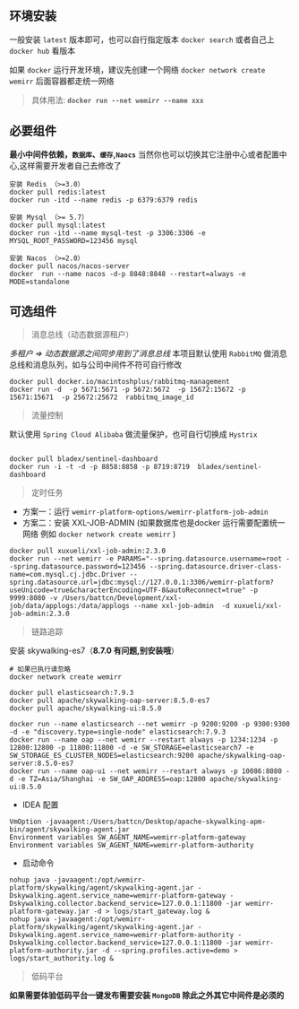 ## 环境安装

一般安装 `latest` 版本即可，也可以自行指定版本 `docker search` 或者自己上 `docker hub` 看版本

如果 `docker` 运行开发环境，建议先创建一个网络 `docker network create wemirr` 后面容器都走统一网络

> 具体用法: **`docker run --net wemirr --name xxx`**

## 必要组件

**最小中间件依赖，`数据库`、`缓存`,`Naocs`** 当然你也可以切换其它注册中心或者配置中心,这样需要开发者自己去修改了

``` shell
安装 Redis （>=3.0）
docker pull redis:latest
docker run -itd --name redis -p 6379:6379 redis

安装 Mysql （>= 5.7）
docker pull mysql:latest
docker run -itd --name mysql-test -p 3306:3306 -e MYSQL_ROOT_PASSWORD=123456 mysql

安装 Nacos （>=2.0）
docker pull nacos/nacos-server
docker  run --name nacos -d-p 8848:8848 --restart=always -e MODE=standalone
```

## 可选组件

> 消息总线（动态数据源租户）

*多租户 => 动态数据源之间同步用到了消息总线* 本项目默认使用 `RabbitMQ` 做消息总线和消息队列，如与公司中间件不符可自行修改 

```shell
docker pull docker.io/macintoshplus/rabbitmq-management
docker run -d  -p 5671:5671 -p 5672:5672  -p 15672:15672 -p 15671:15671  -p 25672:25672  rabbitmq_image_id
```

> 流量控制

默认使用 `Spring Cloud Alibaba` 做流量保护，也可自行切换成 `Hystrix`

```shell

docker pull bladex/sentinel-dashboard
docker run -i -t -d -p 8858:8858 -p 8719:8719  bladex/sentinel-dashboard
```

> 定时任务

- 方案一：运行 `wemirr-platform-options/wemirr-platform-job-admin`
- 方案二：安装 XXL-JOB-ADMIN (如果数据库也是docker 运行需要配置统一网络 例如 `docker network create wemirr` )

```shell
docker pull xuxueli/xxl-job-admin:2.3.0
docker run --net wemirr -e PARAMS="--spring.datasource.username=root --spring.datasource.password=123456 --spring.datasource.driver-class-name=com.mysql.cj.jdbc.Driver --spring.datasource.url=jdbc:mysql://127.0.0.1:3306/wemirr-platform?useUnicode=true&characterEncoding=UTF-8&autoReconnect=true" -p 9999:8080 -v /Users/battcn/Development/xxl-job/data/applogs:/data/applogs --name xxl-job-admin  -d xuxueli/xxl-job-admin:2.3.0
```

> 链路追踪 

安装 skywalking-es7（**8.7.0 有问题,别安装哦**）

```shell
# 如果已执行请忽略
docker network create wemirr

docker pull elasticsearch:7.9.3
docker pull apache/skywalking-oap-server:8.5.0-es7
docker pull apache/skywalking-ui:8.5.0

docker run --name elasticsearch --net wemirr -p 9200:9200 -p 9300:9300 -d -e "discovery.type=single-node" elasticsearch:7.9.3
docker run --name oap --net wemirr --restart always -p 1234:1234 -p 12800:12800 -p 11800:11800 -d -e SW_STORAGE=elasticsearch7 -e SW_STORAGE_ES_CLUSTER_NODES=elasticsearch:9200 apache/skywalking-oap-server:8.5.0-es7
docker run --name oap-ui --net wemirr --restart always -p 10086:8080 -d -e TZ=Asia/Shanghai -e SW_OAP_ADDRESS=oap:12800 apache/skywalking-ui:8.5.0
```

- IDEA 配置

``` properties
VmOption -javaagent:/Users/battcn/Desktop/apache-skywalking-apm-bin/agent/skywalking-agent.jar
Environment variables SW_AGENT_NAME=wemirr-platform-gateway
Environment variables SW_AGENT_NAME=wemirr-platform-authority
```

- 启动命令

``` shell
nohup java -javaagent:/opt/wemirr-platform/skywalking/agent/skywalking-agent.jar -Dskywalking.agent.service_name=wemirr-platform-gateway -Dskywalking.collector.backend_service=127.0.0.1:11800 -jar wemirr-platform-gateway.jar -d > logs/start_gateway.log &
nohup java -javaagent:/opt/wemirr-platform/skywalking/agent/skywalking-agent.jar -Dskywalking.agent.service_name=wemirr-platform-authority -Dskywalking.collector.backend_service=127.0.0.1:11800 -jar wemirr-platform-authority.jar -d --spring.profiles.active=demo > logs/start_authority.log &
```

> 低码平台

**如果需要体验低码平台一键发布需要安装 `MongoDB` 除此之外其它中间件是必须的**




